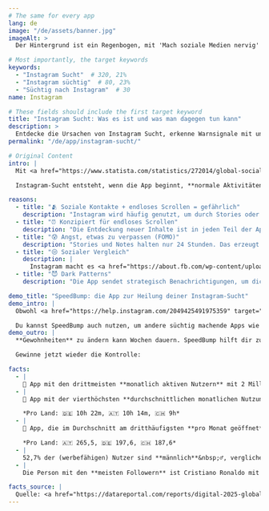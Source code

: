 ```yaml
---
# The same for every app
lang: de
image: "/de/assets/banner.jpg"
imageAlt: >
  Der Hintergrund ist ein Regenbogen, mit 'Mach soziale Medien nervig' in der Mitte in der Schriftart Comic Sans und einer schlecht gezeichneten Katze in der oberen rechten Ecke. Es nimmt Bezug auf das Internet-Meme 'graphic design is my passion'.

# Most importantly, the target keywords
keywords:
  - "Instagram Sucht"  # 320, 21%
  - "Instagram süchtig"  # 80, 23%
  - "Süchtig nach Instagram"  # 30
name: Instagram

# These fields should include the first target keyword
title: "Instagram Sucht: Was es ist und was man dagegen tun kann"
description: >
  Entdecke die Ursachen von Instagram Sucht, erkenne Warnsignale mit unserem Quiz und lerne, wie du mit der App SpeedBump die Statistiken überwinden kannst
permalink: "/de/app/instagram-sucht/"

# Original Content
intro: |
  Mit <a href="https://www.statista.com/statistics/272014/global-social-networks-ranked-by-number-of-users/" target="_blank">2 Milliarden Nutzern weltweit</a> ist es besonders leicht, süchtig nach Instagram zu werden. Diese App kann zwar wichtig sein, um mit Freunden und Familie in Kontakt zu bleiben, aber man verliert zu leicht den Überblick über die Zeit.

  Instagram-Sucht entsteht, wenn die App beginnt, **normale Aktivitäten zu ersetzen** wie Zeit mit Freunden verbringen oder Hobbys genießen. Es ist nicht schwarz-weiß; du kannst leicht, mäßig oder stark abhängig sein.

reasons:
  - title: "🫂 Soziale Kontakte + endloses Scrollen = gefährlich"
    description: "Instagram wird häufig genutzt, um durch Stories oder Nachrichten mit Freunden in Kontakt zu bleiben. Du möchtest vielleicht einem alten Freund Hallo sagen, wirst aber in eine Stunde Scrollen hineingezogen."
  - title: "⏰ Konzipiert für endloses Scrollen"
    description: "Die Entdeckung neuer Inhalte ist in jeden Teil der App eingebettet: dein Freunde-Feed, die Suche oder sogar in Nachrichten. Dadurch vergisst du leicht, was du eigentlich tun wolltest, als du Instagram geöffnet hast."
  - title: "😰 Angst, etwas zu verpassen (FOMO)"
    description: "Stories und Notes halten nur 24 Stunden. Das erzeugt einen Drang, die App regelmäßig zu überprüfen – sonst verpasst du etwas!"
  - title: "😒 Sozialer Vergleich"
    description: |
      Instagram macht es <a href="https://about.fb.com/wp-content/uploads/2021/09/Instagram-Teen-Annotated-Research-Deck-1.pdf" target="_blank">leicht, sich ungesund mit anderen zu vergleichen</a>, was zu Problemen mit dem Körperbild führen kann.
  - title: "😈 Dark Patterns"
    description: "Die App sendet strategisch Benachrichtigungen, um dich zurück zum Scrollen zu holen. Aber wenn du sie deaktivierst, könntest du Nachrichten von Freunden verpassen."

demo_title: "SpeedBump: die App zur Heilung deiner Instagram-Sucht"
demo_intro: |
  Obwohl <a href="https://help.instagram.com/2049425491975359" target="_blank">Instagram eingebaute Funktionen zur Kontrolle der Bildschirmzeit hat</a>, sind diese nicht besonders effektiv. Probiere stattdessen die App SpeedBump aus. Sie hat **keine Interessenkonflikte** und ermöglicht es dir, **progressiv aufzuhören**, da ein kalter Entzug die Entzugserscheinungen verstärken kann.

  Du kannst SpeedBump auch nutzen, um andere süchtig machende Apps wie [TikTok](/de/app/tiktok-sucht/), YouTube oder Twitter einzuschränken. So funktioniert's:
demo_outro: |
  **Gewohnheiten** zu ändern kann Wochen dauern. SpeedBump hilft dir zu erkennen, wann du zu lange auf Instagram warst, und bestätigt, dass du es bewusst öffnen willst und **nicht aus Muskelgedächtnis**.

  Gewinne jetzt wieder die Kontrolle:

facts:
  - |
    🥉 App mit den drittmeisten **monatlich aktiven Nutzern** mit 2 Milliarden, hinter YouTube und Facebook.
  - |
    🏅 App mit der vierthöchsten **durchschnittlichen monatlichen Nutzungszeit** pro Nutzer mit 16 Stunden 13 Minuten, hinter Facebook, YouTube und TikTok.

    *Pro Land: 🇩🇪 10h 22m, 🇦🇹 10h 14m, 🇨🇭 9h*
  - |
    🥉 App, die im Durchschnitt am dritthäufigsten **pro Monat geöffnet** wird mit 331,8 Mal, hinter TikTok und WhatsApp.

    *Pro Land: 🇦🇹 265,5, 🇩🇪 197,6, 🇨🇭 187,6*
  - |
    52,7% der (werbefähigen) Nutzer sind **männlich**&nbsp;♂️, verglichen mit 47,3% **weiblichen**&nbsp;♀️ Nutzern.
  - |
    Die Person mit den **meisten Followern** ist Cristiano Ronaldo mit 646,8 Millionen.

facts_source: |
  Quelle: <a href="https://datareportal.com/reports/digital-2025-global-overview-report" target="_blank">DataReportal - Digital 2025: Global Overview Report</a>.
---
```

